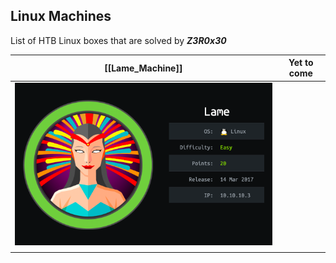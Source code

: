 ## Linux Machines

List of HTB Linux boxes that are solved by ***Z3R0x30***

| [[Lame_Machine]]                | Yet to come |
| ------------------------------- | ----------- |
| ![](images-lame/cover-lame.png) |             |
|                                 |             |
